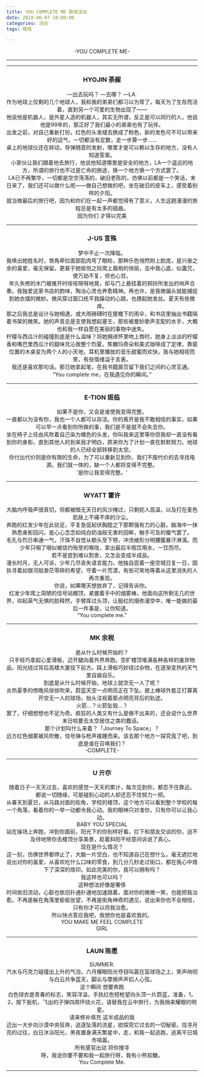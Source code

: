 ```yaml
---
title: YOU COMPLETE ME 联戏活动
date: 2018-06-07 18:00:00
categories: 活动
tags: 联戏

---
```


<center>-YOU COMPLETE ME-

---

<!-- more -->

---

### <center> HYOJIN 荼赧


<center> —出去玩吗？
—去哪？
—LA.

<center> 作为地球上仅剩的几个地球人，我和我的弟弟们都习以为常了，每天为了生存而活着，直到另一个可爱的生物出现了——

<center> 他说他是机器人，是外星人造的机器人，其实无所谓，反正是可以同行的人，他说他是99年的，那正好了我们最小的弟弟也有了玩伴。

<center> 出发之前，对自己重新打扮，红色的头发褪去换成了粉色，新的发色可不可以带来好的运气，一切都没有定数，走一步算一步......

<center> 桌上的地球仪还在转动，导弹随意的发射，哪里才是可以赖以生存的地方，没有人知道答案。

<center> 小家伙让我们跟着他去旅行，他说他知道哪里是安全的地方，LA一个遥远的地方，所谓的旅行也不过是亡命的旅途，换一个地方换一个方式罢了。

<center> LA已不再繁华，一切都是空空荡荡的，破旧老陈的，仿佛以前都是一个笑话，末日来了，我们还可以做什么呢——做自己想做的吧，坐在破旧的皮车上，感受着别样的夕阳。

<center> 就当做最后的旅行吧，因为和你们在一起一声都觉得有了意义，人生这趟漫漫的旅程总是有太多的插曲。

<center> 因为你们
才得以完美

---

### <center> J-US 言殊



<center>梦中不止一次降临。



<center>我唤出她姓名时，唇角牵拉面部肌肉弯了眼睑，那种乐色悄然附上脸庞，是兴奋之余的喜爱，毫无保留。更甚于她愉悦之际爬上眉梢的俏丽，击中我心底，似蛊咒，使万劫不复，但也心甘。



<center>年久失修的木门被推开时吱吱呀呀地晃，却与门上悬挂着的铜铃所发出的响声合奏。我独爱这家书店的韵味，陶冶心灵也养愈精神。再也许，是我微偏头就能捕捉到她衣摆的微妙。微风穿过窗口抚平我躁动的心跳，也撩起她发丝。夏天有些微痒。



<center>那之后我总是设计与她相遇，或大雨磅礴时在屋檐下的雨伞，和书店里抽出书籍隔着书架的微笑。她的声音总是支使我想起塞壬，那些被曼妙歌声支配的水手，大概也和我一样自愿在美丽的事物中迷失。



<center>柠檬与西瓜汁的碰撞到底是什么滋味？将她拥进怀里吻上唇时，她身上淡淡的柠檬香和嘴巴里西瓜汁的甜味充沁我整个烈夏。焦糖玛奇朵和美式咖啡成了定律，靠窗位置的木桌变为两个人的小天地，耳机里播放的音乐甜蜜而欢快，我与她相视而笑，有些情绪溢于言表。



<center>我还是喜欢那句话。那日她拿起笔，在我书籍扉页留下我们之间的心灵互通。




<center>“You complete me，在我遇见你的瞬间。”

---
### <center> E-TION 斑临

<center>如果不是你，又会是谁使我变得完整。




<center>一直都以为没有你，我也一个人都可以存活。你的离开是我不敢相信的事实，如果可以早一点看到你所做的事，我们是不是就不会失去你。



<center>坐在椅子上任由风吹着自己染为橘色的头发，你叫我来这里等你但我却一直没有看到你的身影。直到其他人的到来我才明白，原来你为了计划一直在默默努力。地球的人已经全部转移到太空。



<center>你付出代价则是你有限的生命，为了可以重新见到你，我们不服代价的去寻找电源。我们就一体的，缺一个人都将变得不完整。



<center>'是你让我变得完整。'

---

### <center>WYATT 霍许

<center>大脑内呼吸声很真切，但都被暗无天日的风沙掩过，只剩扼人高温，以及打在麦色肌肤上不痛不痒的沙尘。

<center>奔跑的红发少年在此驻足，平复急促起伏胸膛之下那颗强有力的心脏。脑海中一抹熟悉身影回闪，是心心念念如纯白奶油般无害的回眸，触手可及的蜃气罢了。

<center>毛孔与烈日串通一气，汗珠不自觉从额头至下颚，冲洗棱形分明腰腹暴汗淋漓。而少年只咽了咽似被烧灼殆至的喉咙，拿出最后半瓶饮用水，一饮而尽。


<center>若不是尝到难以割舍，又怎会变成半成品。


<center>漫长时月，无人可诉，少年几尽丧失语言能力。他独自逛着一座空城日复一日，固执寻着如银河般渺茫零碎的希望，守着一片荒漠，有些可笑地等着从这里消失的人再次重现。


<center>你说，如果哪天想放弃了，记得告诉你。


<center>红发少年爬上简陋的信号站棚顶，紧握着手中的烟雾棒，他面向这所剩无几的世界，仰起英气无惧的脸释然，手臂挥过头顶，让殷红的烟弥漫空中，唯一能做的最后一件事是，让你知道。

<center>“You complete me.”

---

### <center> MK 余税



<center>是从什么时候开始的？



<center>只手轻巧拿起心爱滑板，迈开腿向着外界奔跑。空旷楼顶堆满各种各样的废弃物品，阳光绕过背后高楼大厦投下前方。踩上滑板巧妙绕过杂物，在逐渐变热的天气里自娱自乐。



<center>到底是从什么时候开始，地球上就空无一人了呢？



<center>炎热夏季的傍晚风徐徐吹来，蔚蓝天空一点明亮正在下坠。披上棒球外套正打算离开空无一人的球场，抬头注视着那点明亮背后的轨迹。



<center>火箭...？火箭坠毁...？



<center>罢了，仔细想想也不足为奇。疯狂的人类又有什么是做不出来的，还会说什么世界末日啦要去太空居住之类的蠢话。



<center>那个计划叫什么来着？「Journey To Space」？ 



<center>远方红色烟雾被风吹散，信号弹与枪声接踵而来。该去那个地方一探究竟了吧，到底是谁在召唤我们？



<center>-COMPLETE-

---

### <center> U 亓夵

<center>随着日子一天天过去，喜欢的感觉一天天的累计，每次见到你，都忍不住靠近。

<center>都说一切随缘，可是碰到心动的人却还忍不住努力一把。

<center>从春天到夏日，从马路对面的街角，学校的楼顶，这个地方可以看到整个学校的每一个角落，看着你的一举一动都令我心动。我的眼神只对准你，只有你可以让我心动。

<center>BABY YOU SPECIAL

<center>站在操场上奔跑，冲到你面前，阳光下的你别样好看。拦下和朋友交谈的你，迫不及待地带你去楼顶分享美景，趁着斜阳不经意间诉说了真心。

<center>现在是什么情况？

<center>这一刻，仿佛世界都停止了，大脑一片空白，也不知道自己在想什么，毫无遮拦地说出对你的喜爱，从喜欢吃什么口味的零食，到几分几秒走过街口，都在我心中烙下了深深的烙印。如此完美的你，我可以拥有吗？

<center>我这样也可以吗？
<center>这种想法好像是奢侈

<center>时间依旧流动，心脏也依旧扑通扑通地加速跳着，面对你的微微一笑，也能把我治愈。不再是躲在角落里偷偷张望，不再是街角神奇的遇见，说出来你也不会相信，只有你才可以将我治愈。

<center>所以快点答应我吧，我想你也是喜欢我的。

<center>YOU MAKE ME FEEL COMPLETE
<center>GIRL

---

### <center> LAUN 陈愿

<center>SUMMER.


<center>汽水与巧克力碰撞出上升的气泡，六月耀眼阳光夺目叫嚣在篮球场之上，笑声响彻与白云共争蓝天，脚尖与摩擦声声扣人心弦。


<center>这个瞬间 想要奔跑


<center>白色球衣是青春的标志，笑容洋溢，手执红色短枪望向头顶一片蔚蓝，准备，1，2，按下扳机，飞出的子弹四周环绕火花，请替我在云中旅行，为我捎来耀眼的明星。

<center>请来修补填充 这半成品的我


<center>迈出一大步向沙漠中央狂奔，追逐坠落的流星，欲探究它过去的一切秘密。找寻月亮的过往，白日沐浴阳光，黑夜置身满天繁星中，走，和我一起逃跑，逃离平日城市喧嚣。


<center>所有感官出动 将你搜寻


<center>呀，我说你要不要和我一起旅行呀，我有小熊软糖。


<center>You Complete Me.

---